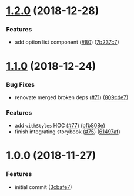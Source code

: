 # [1.2.0](https://github.com/shockits/doc-ui/compare/v1.1.0...v1.2.0) (2018-12-28)


### Features

* add option list component ([#80](https://github.com/shockits/doc-ui/issues/80)) ([7b237c7](https://github.com/shockits/doc-ui/commit/7b237c7))

# [1.1.0](https://github.com/shockits/doc-ui/compare/v1.0.0...v1.1.0) (2018-12-24)


### Bug Fixes

* renovate merged broken deps ([#71](https://github.com/shockits/doc-ui/issues/71)) ([809cde7](https://github.com/shockits/doc-ui/commit/809cde7))


### Features

* add `withStyles` HOC ([#77](https://github.com/shockits/doc-ui/issues/77)) ([bfb808e](https://github.com/shockits/doc-ui/commit/bfb808e))
* finish integrating storybook ([#75](https://github.com/shockits/doc-ui/issues/75)) ([61497af](https://github.com/shockits/doc-ui/commit/61497af))

# 1.0.0 (2018-11-27)


### Features

* initial commit ([3cbafe7](https://github.com/shockits/doc-ui/commit/3cbafe7))
